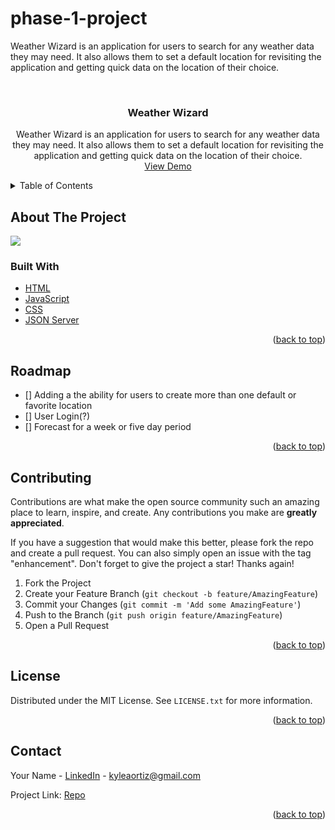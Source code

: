 # phase-1-project
Weather Wizard is an application for users to search for any weather data they may need. 
It also allows them to set a default location for revisiting the application and getting quick data on the location of their choice.
<!-- PROJECT LOGO -->
<br />

<h3 align="center">Weather Wizard</h3>

  <p align="center">
      Weather Wizard is an application for users to search for any weather data they may need. It also allows them to set a default location for revisiting the application and getting quick data on the location of their choice.
    <br />
    <a href="https://youtu.be/QVDFN7GOK7I">View Demo</a>
</div>



<!-- TABLE OF CONTENTS -->
<details>
  <summary>Table of Contents</summary>
  <ol>
    <li>
      <a href="#about-the-project">About The Project</a>
      <ul>
        <li><a href="#built-with">Built With</a></li>
      </ul>
    </li>
    <li><a href="#roadmap">Roadmap</a></li>
    <li><a href="#contributing">Contributing</a></li>
    <li><a href="#license">License</a></li>
    <li><a href="#contact">Contact</a></li>
  </ol>
</details>



<!-- ABOUT THE PROJECT -->
## About The Project

<img src="https://i.ibb.co/b2dTqvD/WW.png"/>


### Built With
* [HTML](https://developer.mozilla.org/en-US/docs/Web/HTML)
* [JavaScript](https://developer.mozilla.org/en-US/docs/Web/JavaScript)
* [CSS](https://developer.mozilla.org/en-US/docs/Web/CSS)
* [JSON Server](https://github.com/typicode/json-server)

<p align="right">(<a href="#top">back to top</a>)</p>

<!-- ROADMAP -->
## Roadmap

- [] Adding a the ability for users to create more than one default or favorite location
- [] User Login(?)
- [] Forecast for a week or five day period

<p align="right">(<a href="#top">back to top</a>)</p>



<!-- CONTRIBUTING -->
## Contributing

Contributions are what make the open source community such an amazing place to learn, inspire, and create. Any contributions you make are **greatly appreciated**.

If you have a suggestion that would make this better, please fork the repo and create a pull request. You can also simply open an issue with the tag "enhancement".
Don't forget to give the project a star! Thanks again!

1. Fork the Project
2. Create your Feature Branch (`git checkout -b feature/AmazingFeature`)
3. Commit your Changes (`git commit -m 'Add some AmazingFeature'`)
4. Push to the Branch (`git push origin feature/AmazingFeature`)
5. Open a Pull Request

<p align="right">(<a href="#top">back to top</a>)</p>



<!-- LICENSE -->
## License

Distributed under the MIT License. See `LICENSE.txt` for more information.

<p align="right">(<a href="#top">back to top</a>)</p>



<!-- CONTACT -->
## Contact

Your Name - [LinkedIn](https://www.linkedin.com/in/kyleortiz/) - kyleaortiz@gmail.com

Project Link: [Repo](https://github.com/kyle-ortiz/weather-wizard)

<p align="right">(<a href="#top">back to top</a>)</p>
